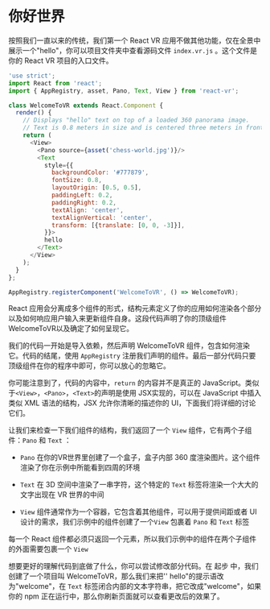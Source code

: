 # 你好世界

按照我们一直以来的传统，我们第一个 React VR 应用不做其他功能，仅在全景中展示一个"hello"，你可以项目文件夹中查看源码文件 `index.vr.js` 。这个文件是你的 React VR 项目的入口文件。

```javascript
'use strict';
import React from 'react';
import { AppRegistry, asset, Pano, Text, View } from 'react-vr';

class WelcomeToVR extends React.Component {
  render() {
    // Displays "hello" text on top of a loaded 360 panorama image.
    // Text is 0.8 meters in size and is centered three meters in front of you.
    return (
      <View>
        <Pano source={asset('chess-world.jpg')}/>
        <Text
          style={{
            backgroundColor: '#777879',
            fontSize: 0.8,
            layoutOrigin: [0.5, 0.5],
            paddingLeft: 0.2,
            paddingRight: 0.2,
            textAlign: 'center',
            textAlignVertical: 'center',
            transform: [{translate: [0, 0, -3]}],
          }}>
          hello
        </Text>
      </View>
    );
  }
};

AppRegistry.registerComponent('WelcomeToVR', () => WelcomeToVR);
```

React 应用会分离成多个组件的形式，结构元素定义了你的应用如何渲染各个部分以及如何响应用户输入来更新组件自身。这段代码声明了你的顶级组件WelcomeToVR以及确定了如何呈现它。

我们的代码一开始是导入依赖，然后声明 WelcomeToVR 组件，包含如何渲染它。代码的结尾，使用 `AppRegistry` 注册我们声明的组件。最后一部分代码只要顶级组件在你的程序中即可，你可以放心的忽略它。

你可能注意到了，代码的内容中，`return` 的内容并不是真正的 JavaScript。类似于`<View>`，`<Pano>`，`<Text>`的声明是使用 JSX实现的，可以在 JavaScript 中插入类似 XML 语法的结构，JSX 允许你清晰的描述你的 UI，下面我们将详细的讨论它们。

让我们来检查一下我们组件的结构，我们返回了一个 `View` 组件，它有两个子组件：`Pano` 和 `Text` ：

* `Pano` 在你的VR世界里创建了一个盒子，盒子内部 360 度渲染图片。这个组件渲染了你在示例中所能看到四周的环境

* `Text` 在 3D 空间中渲染了一串字符，这个特定的 `Text` 标签将渲染一个大大的文字出现在 VR 世界的中间

* `View` 组件通常作为一个容器，它包含着其他组件，可以用于提供间距或者 UI 设计的需求，我们示例中的组件创建了一个`View` 包裹着 `Pano` 和 `Text` 标签

每一个 React 组件都必须只返回一个元素，所以我们示例中的组件在两个子组件的外面需要包裹一个 `View`

想要更好的理解代码到底做了什么，你可以尝试修改部分代码。在 起步 中，我们创建了一个项目叫 WelcomeToVR，那么我们来把'' hello"的提示语改为"welcome"，在 `Text` 标签闭合内部的文本字符串，把它改成"welcome"，如果你的 npm 正在运行中，那么你刷新页面就可以查看更改后的效果了。

